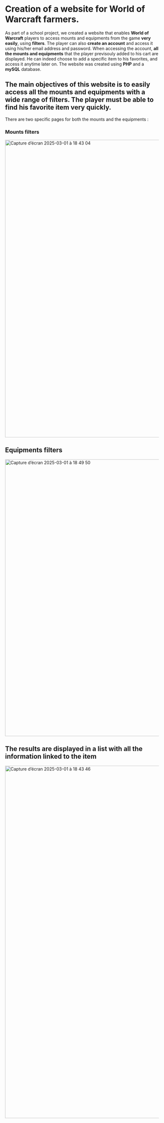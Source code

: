 # Creation of a website for World of Warcraft farmers.

As part of a school project, we created a website that enables **World of Warcraft** players to access mounts and equipments from the game **very easily**, using **filters**. 
The player can also **create an account** and access it using his/her email address and password. When accessing the account, **all the mounts and equipments** that the player previsouly added to his cart are displayed. He can indeed choose to add a specific item to his favorites, and access it anytime later on. The website was created using **PHP** and a **mySQL** database.

## The main objectives of this website is to easily access all the mounts and equipments with a wide range of filters. The player must be able to find his favorite item very quickly.

There are two specific pages for both the mounts and the equipments :

### Mounts filters
<img width="975" alt="Capture d’écran 2025-03-01 à 18 43 04" src="https://github.com/user-attachments/assets/eab36d80-49ab-4e62-8d02-8fd7902365d4" />

## Equipments filters

<img width="907" alt="Capture d’écran 2025-03-01 à 18 49 50" src="https://github.com/user-attachments/assets/ac14e2cb-fa06-470a-a71a-4531fabd2761" />

## The results are displayed in a list with all the information linked to the item

<img width="1155" alt="Capture d’écran 2025-03-01 à 18 43 46" src="https://github.com/user-attachments/assets/f7694b42-d379-4fc1-9f70-840bcc6e5e5d" />


